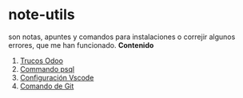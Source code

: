 # note-utils
son notas, apuntes y comandos para instalaciones o correjir algunos errores, que me han funcionado.
**Contenido**   
1. [Trucos Odoo](https://github.com/Gztabo21/note-utils/blob/master/trucos-Odoo.md)
2. [Commando psql](https://github.com/Gztabo21/note-utils/blob/master/comandos%20de%20postgres.md)
3. [Configuración Vscode](https://github.com/Gztabo21/note-utils/blob/master/config-odoo-vscode.md)
4. [Comando de Git](https://github.com/Gztabo21/note-utils/blob/master/git-command.md)
